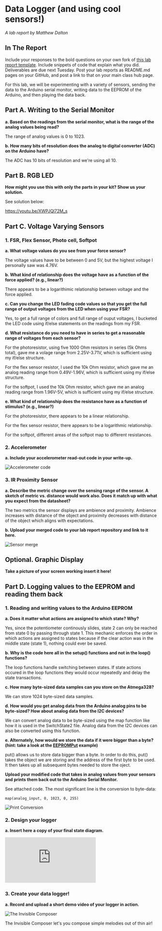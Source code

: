 # Data Logger (and using cool sensors!)

*A lab report by Matthew Dalton*

## In The Report

Include your responses to the bold questions on your own fork of [this lab report template](https://github.com/FAR-Lab/IDD-Fa18-Lab2). Include snippets of code that explain what you did. Deliverables are due next Tuesday. Post your lab reports as README.md pages on your GitHub, and post a link to that on your main class hub page.

For this lab, we will be experimenting with a variety of sensors, sending the data to the Arduino serial monitor, writing data to the EEPROM of the Arduino, and then playing the data back.

## Part A.  Writing to the Serial Monitor
 
**a. Based on the readings from the serial monitor, what is the range of the analog values being read?**

The range of analog values is 0 to 1023.
 
**b. How many bits of resolution does the analog to digital converter (ADC) on the Arduino have?**

The ADC has 10 bits of resolution and we're using all 10.

## Part B. RGB LED

**How might you use this with only the parts in your kit? Show us your solution.**

See solution below:

https://youtu.be/XWPJQl72M_s

## Part C. Voltage Varying Sensors 
 
### 1. FSR, Flex Sensor, Photo cell, Softpot

**a. What voltage values do you see from your force sensor?**

The voltage values have to be between 0 and 5V, but the highest voltage I personally saw was 4.76V.

**b. What kind of relationship does the voltage have as a function of the force applied? (e.g., linear?)**

There appears to be a logarithimic relationship between voltage and the force applied.

**c. Can you change the LED fading code values so that you get the full range of output voltages from the LED when using your FSR?**

Yes, to get a full range of colors and full range of ouput voltages, I bucketed the LED code using if/else statements on the readings from my FSR.

**d. What resistance do you need to have in series to get a reasonable range of voltages from each sensor?**

For the photoresistor, using five 1000 Ohm resistors in series (5k Ohms total), gave me a volage range from 2.25V-3.71V, which is sufficient using my if/else structure. 

For the flex sensor resistor, I used the 10k Ohm resistor, which gave me an analog reading range from 0.49V-1.96V, which is sufficient using my if/else structure.

For the softpot, I used the 10k Ohm resistor, which gave me an analog reading range from 1.96V-5V, which is sufficient using my if/else structure.

**e. What kind of relationship does the resistance have as a function of stimulus? (e.g., linear?)**

For the photoresistor, there appears to be a linear relationship.

For the flex sensor resistor, there appears to be a logarithmic relationship.

For the softpot, different areas of the softpot map to different resistances.

### 2. Accelerometer
 
**a. Include your accelerometer read-out code in your write-up.**

![Accelerometer code](https://github.com/MattD18/IDD-Fa18-Lab3/blob/master/acceldemo_mod.ino)

### 3. IR Proximity Sensor

**a. Describe the metric change over the sensing range of the sensor. A sketch of metric vs. distance would work also. Does it match up with what you expect from the datasheet?**

The two metrics the sensor displays are ambience and proximity. Ambience increases with distance of the object and proximity decreases with distance of the object which aligns with expectations.

**b. Upload your merged code to your lab report repository and link to it here.**

![Sensor merge](https://github.com/MattD18/IDD-Fa18-Lab3/blob/master/sensor_merge.ino)

## Optional. Graphic Display

**Take a picture of your screen working insert it here!**

## Part D. Logging values to the EEPROM and reading them back
 
### 1. Reading and writing values to the Arduino EEPROM

**a. Does it matter what actions are assigned to which state? Why?**

Yes, since the potentiometer continously slides, state 2 can only be reached from state 0 by passing through state 1. This mechanic enforces the order in which actions are assigned to states because if the clear action was in the middle state (state 1), nothing could ever be saved.

**b. Why is the code here all in the setup() functions and not in the loop() functions?**

The loop functions handle switching between states. If state actions occured in the loop functions they would occur repeatedly and delay the state transactions.

**c. How many byte-sized data samples can you store on the Atmega328?**

We can store 1024 byte-sized data samples.

**d. How would you get analog data from the Arduino analog pins to be byte-sized? How about analog data from the I2C devices?**

We can convert analog data to be byte-sized using the map function like how it is used in the SwitchState2 file. Analog data from the I2C devices can also be converted using this function.

**e. Alternately, how would we store the data if it were bigger than a byte? (hint: take a look at the [EEPROMPut](https://www.arduino.cc/en/Reference/EEPROMPut) example)**

put() allows us to store data bigger than a byte. In order to do this, put() takes the object we are storing and the address of the first byte to be used. It then takes up all subsequent bytes needed to store the oject.

**Upload your modified code that takes in analog values from your sensors and prints them back out to the Arduino Serial Monitor.**

See attached code. The most significant line is the conversion to byte-data:

```
map(analog_input, 0, 1023, 0, 255)
```

![Print Conversion](https://github.com/MattD18/IDD-Fa18-Lab3/blob/master/analog_to_byte.ino)

### 2. Design your logger
 
**a. Insert here a copy of your final state diagram.**

![Invisible Composer State Diagram](https://github.com/MattD18/IDD-Fa18-Lab3/blob/master/invisible_composer_state_diagram.pdf)

### 3. Create your data logger!
 
**a. Record and upload a short demo video of your logger in action.**

![The Invisible Composer](https://youtu.be/InB9brJNpso)

The Invisible Composer let's you compose simple melodies out of thin air!
